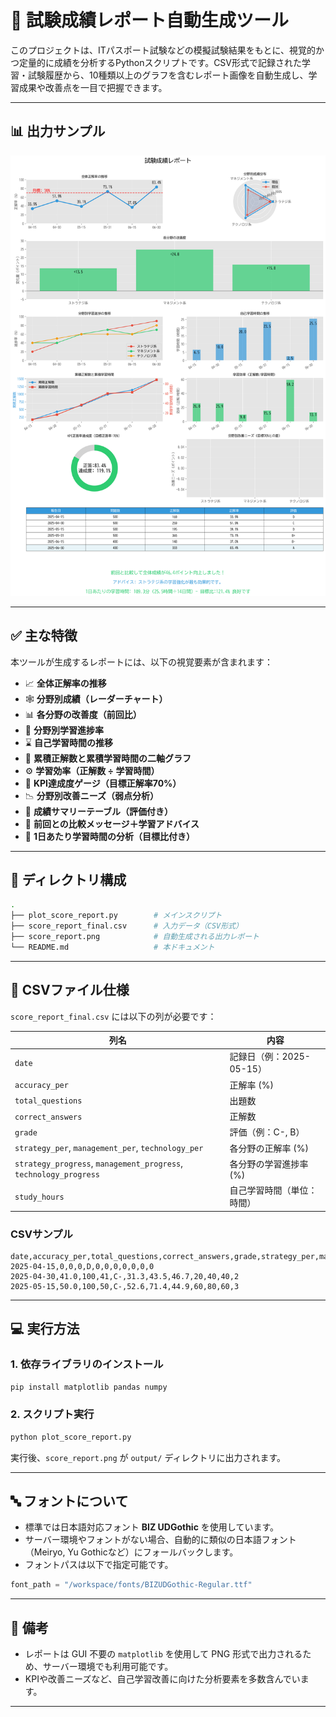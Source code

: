 
# 📘 試験成績レポート自動生成ツール

このプロジェクトは、ITパスポート試験などの模擬試験結果をもとに、視覚的かつ定量的に成績を分析するPythonスクリプトです。CSV形式で記録された学習・試験履歴から、10種類以上のグラフを含むレポート画像を自動生成し、学習成果や改善点を一目で把握できます。

---

## 📊 出力サンプル

![score_report](score_report.png)

---

## ✅ 主な特徴

本ツールが生成するレポートには、以下の視覚要素が含まれます：

- 📈 **全体正解率の推移**
- 🕸️ **分野別成績（レーダーチャート）**
- 📊 **各分野の改善度（前回比）**
- 🔁 **分野別学習進捗率**
- ⌛ **自己学習時間の推移**
- 🔁 **累積正解数と累積学習時間の二軸グラフ**
- ⚙️ **学習効率（正解数 ÷ 学習時間）**
- 🎯 **KPI達成度ゲージ（目標正解率70%）**
- 📉 **分野別改善ニーズ（弱点分析）**
- 🧾 **成績サマリーテーブル（評価付き）**
- 📢 **前回との比較メッセージ＋学習アドバイス**
- 📆 **1日あたり学習時間の分析（目標比付き）**

---

## 📁 ディレクトリ構成

```bash
.
├── plot_score_report.py        # メインスクリプト
├── score_report_final.csv      # 入力データ（CSV形式）
├── score_report.png            # 自動生成される出力レポート
└── README.md                   # 本ドキュメント
```

---

## 🧩 CSVファイル仕様

`score_report_final.csv` には以下の列が必要です：

| 列名 | 内容 |
|------|------|
| `date` | 記録日（例：2025-05-15） |
| `accuracy_per` | 正解率 (%) |
| `total_questions` | 出題数 |
| `correct_answers` | 正解数 |
| `grade` | 評価（例：C-, B） |
| `strategy_per`, `management_per`, `technology_per` | 各分野の正解率 (%) |
| `strategy_progress`, `management_progress`, `technology_progress` | 各分野の学習進捗率 (%) |
| `study_hours` | 自己学習時間（単位：時間） |

### CSVサンプル

```csv
date,accuracy_per,total_questions,correct_answers,grade,strategy_per,management_per,technology_per,strategy_progress,management_progress,technology_progress,study_hours
2025-04-15,0,0,0,D,0,0,0,0,0,0,0
2025-04-30,41.0,100,41,C-,31.3,43.5,46.7,20,40,40,2
2025-05-15,50.0,100,50,C-,52.6,71.4,44.9,60,80,60,3
```

---

## 💻 実行方法

### 1. 依存ライブラリのインストール

```bash
pip install matplotlib pandas numpy
```

### 2. スクリプト実行

```bash
python plot_score_report.py
```

実行後、`score_report.png` が `output/` ディレクトリに出力されます。

---

## 🔤 フォントについて

- 標準では日本語対応フォント **BIZ UDGothic** を使用しています。
- サーバー環境やフォントがない場合、自動的に類似の日本語フォント（Meiryo, Yu Gothicなど）にフォールバックします。
- フォントパスは以下で指定可能です。

```python
font_path = "/workspace/fonts/BIZUDGothic-Regular.ttf"
```

---

## 📌 備考

- レポートは GUI 不要の `matplotlib` を使用して PNG 形式で出力されるため、サーバー環境でも利用可能です。
- KPIや改善ニーズなど、自己学習改善に向けた分析要素を多数含んでいます。

---

